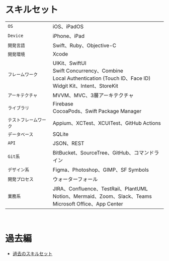 # スキルセット

|   |     |
|-------|-----------|
| `OS`       | iOS、iPadOS      |
| `Device`       | iPhone、iPad       |
| `開発言語`   | Swift、Ruby、Objective-C      |
| `開発環境`   | Xcode |
| `フレームワーク` |  UIKit、SwiftUI<br>Swift Concurrency、Combine<br>Local Authentication (Touch ID、Face ID)<br>Widgit Kit、Intent、StoreKit  |
| `アーキテクチャ` |  MVVM、MVC、3層アーキテクチャ   |
| `ライブラリ`    |  Firebase<br>CocoaPods、Swift Package Manager |
| `テストフレームワーク` | Appium、XCTest、XCUITest、GitHub Actions |
| `データベース` | SQLite  |
| `API` | JSON、REST  |
| `Git系` | BitBucket、SourceTree、GitHub、コマンドライン  |
| `デザイン系` | Figma、Photoshop、GIMP、SF Symbols |
| `開発プロセス` |  ウォーターフォール  |
| `業務系`  |  JIRA、Confluence、TestRail、PlantUML<br>Notion、Mermaid、Zoom、Slack、Teams<br>Microsoft Office、App Center |


<br>

# 過去編
- [過去のスキルセット](https://github.com/hackenbacker/job-offers/blob/main/files/old_skill.md)

